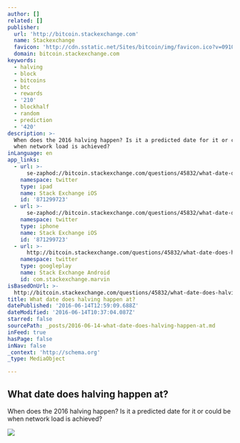 ```yaml
---
author: []
related: []
publisher:
  url: 'http://bitcoin.stackexchange.com'
  name: Stackexchange
  favicon: 'http://cdn.sstatic.net/Sites/bitcoin/img/favicon.ico?v=0910168c5c65'
  domain: bitcoin.stackexchange.com
keywords:
  - halving
  - block
  - bitcoins
  - btc
  - rewards
  - '210'
  - blockhalf
  - random
  - prediction
  - '420'
description: >-
  When does the 2016 halving happen? Is it a predicted date for it or could be
  when network load is achieved?
inLanguage: en
app_links:
  - url: >-
      se-zaphod://bitcoin.stackexchange.com/questions/45832/what-date-does-halving-happen-at
    namespace: twitter
    type: ipad
    name: Stack Exchange iOS
    id: '871299723'
  - url: >-
      se-zaphod://bitcoin.stackexchange.com/questions/45832/what-date-does-halving-happen-at
    namespace: twitter
    type: iphone
    name: Stack Exchange iOS
    id: '871299723'
  - url: >-
      http://bitcoin.stackexchange.com/questions/45832/what-date-does-halving-happen-at
    namespace: twitter
    type: googleplay
    name: Stack Exchange Android
    id: com.stackexchange.marvin
isBasedOnUrl: >-
  http://bitcoin.stackexchange.com/questions/45832/what-date-does-halving-happen-at
title: What date does halving happen at?
datePublished: '2016-06-14T12:59:09.688Z'
dateModified: '2016-06-14T10:37:04.087Z'
starred: false
sourcePath: _posts/2016-06-14-what-date-does-halving-happen-at.md
inFeed: true
hasPage: false
inNav: false
_context: 'http://schema.org'
_type: MediaObject

---
```

<article style=""><h1>What date does halving happen at?</h1><p>When does the 2016 halving happen? Is it a predicted date for it or could be when network load is achieved?</p><img src="http://cdn.sstatic.net/Sites/bitcoin/img/apple-touch-icon.png?v=a43e5a337e6b&amp;a" /></article>